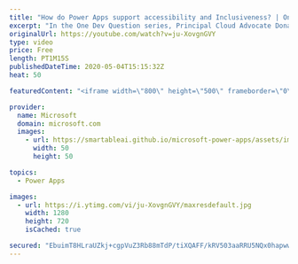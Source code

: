 ```yaml
---
title: "How do Power Apps support accessibility and Inclusiveness? | One Dev Question: Dona Sarkar"
excerpt: "In the One Dev Question series, Principal Cloud Advocate Dona Sarkar explains how Power Apps supports accessibility and inclusiveness.   For more information, visit: https://docs.microsoft.com/powerapps/maker/canvas-apps/accessible-apps/?WT.mc_id=onedevquestion-c9-donasa  Try Azure for free: https://aka.ms/TryAzure7"
originalUrl: https://youtube.com/watch?v=ju-XovgnGVY
type: video
price: Free
length: PT1M15S
publishedDateTime: 2020-05-04T15:15:32Z
heat: 50

featuredContent: "<iframe width=\"800\" height=\"500\" frameborder=\"0\" src=\"https://www.youtube.com/embed/ju-XovgnGVY\" allow=\"accelerometer; autoplay; encrypted-media; gyroscope; picture-in-picture\" allowfullscreen></iframe>"

provider:
  name: Microsoft
  domain: microsoft.com
  images:
    - url: https://smartableai.github.io/microsoft-power-apps/assets/images/organizations/microsoft.com-50x50.jpg
      width: 50
      height: 50

topics:
  - Power Apps

images:
  - url: https://i.ytimg.com/vi/ju-XovgnGVY/maxresdefault.jpg
    width: 1280
    height: 720
    isCached: true

secured: "EbuimT8HLraUZkj+cgpVuZ3Rb88mTdP/tiXQAFF/kRV503aaRRU5NQx0hapwwZGsxt8uDLzJbvAAT/P5tA7EPiXX2sjRpU3VJnjnaxBUM6rCok2di5CEucCJWv918Vu+4AHhoX41s7kvfBMD3GYqoZyBVF8EOgjVmc+7nT1aTcVyT8J5dpWGKzL9mqLriFwtaZF6/POp8Ro+YESvtZjK9y5Ug8bI7ctaLv87CbRx6LABKfGqY7z0D+6ULtWjnqAXKHOiuTBDB2Rekio5C674WNubY/MFy529XJiOmXKem7Iv0hM93QHswWSmRKWvc7bk5i3/UOh3XAhdKyXVryJPqv4rd067VIUcC5SSvB+6WnqCh9zFlJyv554goobg+m3+o2IaxhPhZzX9mu24N2qPcaYIkU6rIPKFw+ml+KsyrTQ=;gjzPbhXf4q2p/XGEyLGbLg=="
---
```


